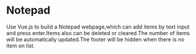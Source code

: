 # Notepad

Use Vue.js to build a Notepad webpage,which can add items by text input and press enter.Items also can be deleted or cleared.The number of items will be automatically updated.The footer will be hidden when there is no item on list.
